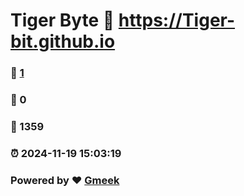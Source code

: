 # Tiger Byte :link: https://Tiger-bit.github.io 
### :page_facing_up: [1](https://Tiger-bit.github.io/tag.html) 
### :speech_balloon: 0 
### :hibiscus: 1359 
### :alarm_clock: 2024-11-19 15:03:19 
### Powered by :heart: [Gmeek](https://github.com/Meekdai/Gmeek)

